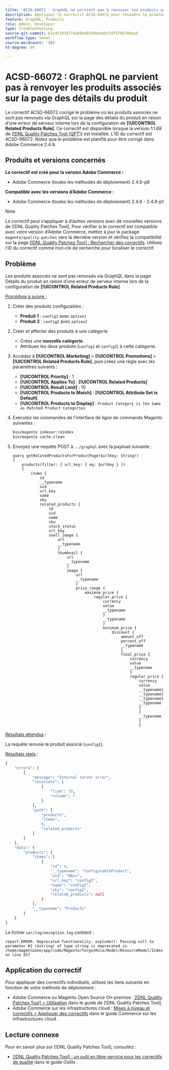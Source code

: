 ```yaml
---
title: 'ACSD-66072 : GraphQL ne parvient pas à renvoyer les produits associés sur la page des détails du produit'
description: Appliquez le correctif ACSD-66072 pour résoudre le problème d’Adobe Commerce en raison duquel les produits associés ne sont pas renvoyés via GraphQL sur la page des détails du produit en raison d’une erreur de serveur interne lors de la configuration des règles de produits associés.
feature: GraphQL, Products
role: Admin, Developer
type: Troubleshooting
source-git-commit: b1cd5383d774ab0ed97b80a4abf7df5706706ea5
workflow-type: tm+mt
source-wordcount: '362'
ht-degree: 0%

---
```



# ACSD-66072 : GraphQL ne parvient pas à renvoyer les produits associés sur la page des détails du produit

Le correctif ACSD-66072 corrige le problème où les produits associés ne sont pas renvoyés via GraphQL sur la page des détails du produit en raison d’une erreur de serveur interne lors de la configuration de **[!UICONTROL Related Products Rule]**. Ce correctif est disponible lorsque la version 1.1.68 de [[!DNL Quality Patches Tool (QPT)]](/help/tools/quality-patches-tool/quality-patches-tool-to-self-serve-quality-patches.md) est installée. L’ID du correctif est ACSD-66072. Notez que le problème est planifié pour être corrigé dans Adobe Commerce 2.4.9.

## Produits et versions concernés

**Le correctif est créé pour la version Adobe Commerce :**

* Adobe Commerce (toutes les méthodes de déploiement) 2.4.6-p8

**Compatible avec les versions d’Adobe Commerce :**

* Adobe Commerce (toutes les méthodes de déploiement) 2.4.6 - 2.4.8-p1

>[!NOTE]
>
>Le correctif peut s’appliquer à d’autres versions avec de nouvelles versions de [!DNL Quality Patches Tool]. Pour vérifier si le correctif est compatible avec votre version d’Adobe Commerce, mettez à jour le package `magento/quality-patches` vers la dernière version et vérifiez la compatibilité sur la page [[!DNL Quality Patches Tool] : Rechercher des correctifs](https://experienceleague.adobe.com/tools/commerce-quality-patches/index.html). Utilisez l’ID du correctif comme mot-clé de recherche pour localiser le correctif.

## Problème

Les produits associés ne sont pas renvoyés via GraphQL dans la page Détails du produit en raison d’une erreur de serveur interne lors de la configuration de **[!UICONTROL Related Products Rule]**.

<u>Procédure à suivre </u> :

1. Créer des produits configurables :
   * **Produit 1** : `config1` avec `option1`
   * **Produit 2** : `config2` avec `option2`

1. Créer et affecter des produits à une catégorie
   * Créez une **nouvelle catégorie**.
   * Attribuez les deux produits (`config1` et `config2`) à cette catégorie.

1. Accédez à **[!UICONTROL Marketing]** > **[!UICONTROL Promotions]** > **[!UICONTROL Related Products Rule]**, puis créez une règle avec les paramètres suivants :

   * **[!UICONTROL Priority]** : 1
   * **[!UICONTROL Applies To]** : **[!UICONTROL Related Products]**
   * **[!UICONTROL Result Limit]** : 10
   * **[!UICONTROL Products to Match]** : **[!UICONTROL Attribute Set is Default]**
   * **[!UICONTROL Products to Display]** : `Product Category is the Same as Matched Product Categories`

1. Exécutez les commandes de l’interface de ligne de commande Magento suivantes :

   ```bash
   bin/magento indexer:reindex
   bin/magento cache:clean
   ```

1. Envoyez une requête POST à `../graphql` avec la payload suivante :

   ```
   query getRelatedProductsForProductPage($urlKey: String!) 
   {
       products(filter: { url_key: { eq: $urlKey } }) 
       {
           items {
               id
               __typename
               uid
               url_key
               name
               sku
               related_products {
                   id
                   uid
                   name
                   sku
                   stock_status
                   url_key
                   small_image {
                       url
                       __typename
                       }
                       thumbnail {
                           url
                           __typename
                           }
                           image {
                               url
                               __typename
                               }
                               price_range {
                                   maximum_price {
                                       regular_price {
                                           currency
                                           value
                                           __typename
                                           }
                                           __typename
                                           }
                                           minimum_price {
                                               discount {
                                                   amount_off
                                                   percent_off
                                                   __typename
                                                   }
                                                   final_price {
                                                       currency
                                                       value
                                                       __typename
                                                       }
                                                       regular_price {
                                                           currency
                                                           value
                                                           __typename}
                                                           __typename}
                                                           __typename}
                                                           __typename
                                                           }
                                                           }
                                                           __typename
                                                           }
                                                           }
   ```

<u>Résultats attendus</u> :

La requête renvoie le produit associé (`config1`).

<u>Résultats réels</u> :

```graphql
{
    "errors": [
        {
            "message": "Internal server error",
            "locations": [
                {
                    "line": 10,
                    "column": 7
                }
            ],
            "path": [
                "products",
                "items",
                0,
                "related_products"
            ]
        }
    ],
    "data": {
        "products": {
            "items": [
                {
                    "id": 4,
                    "__typename": "ConfigurableProduct",
                    "uid": "NA==",
                    "url_key": "config2",
                    "name": "config2",
                    "sku": "config2",
                    "related_products": null
                }
            ],
            "__typename": "Products"
        }
    }
}
```

Le fichier `var/log/exception.log` contient :

```
report.ERROR: Deprecated Functionality: explode(): Passing null to parameter #2 ($string) of type string is deprecated in /home/magento2ee/app/code/Magento/TargetRule/Model/ResourceModel/Index.php on line 557
```

## Application du correctif

Pour appliquer des correctifs individuels, utilisez les liens suivants en fonction de votre méthode de déploiement :

* Adobe Commerce ou Magento Open Source On-premise : [[!DNL Quality Patches Tool] > Utilisation](/help/tools/quality-patches-tool/usage.md) dans le guide de [!DNL Quality Patches Tool].
* Adobe Commerce sur les infrastructures cloud : [Mises à niveau et correctifs > Appliquer des correctifs](https://experienceleague.adobe.com/docs/commerce-cloud-service/user-guide/develop/upgrade/apply-patches.html) dans le guide Commerce sur les infrastructures cloud .

## Lecture connexe

Pour en savoir plus sur [!DNL Quality Patches Tool], consultez :

* [[!DNL Quality Patches Tool] : un outil en libre-service pour les correctifs de qualité](/help/tools/quality-patches-tool/quality-patches-tool-to-self-serve-quality-patches.md) dans le guide Outils .
